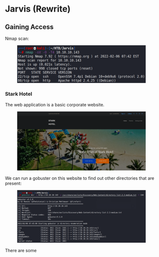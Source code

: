 # Jarvis (Rewrite)

## Gaining Access

Nmap scan:

<figure><img src="../../../.gitbook/assets/image (6) (1).png" alt=""><figcaption></figcaption></figure>

### Stark Hotel

The web application is a basic corporate website.

<figure><img src="../../../.gitbook/assets/image (3) (4) (3).png" alt=""><figcaption></figcaption></figure>

We can run a gobuster on this website to find out other directories that are present:

<figure><img src="../../../.gitbook/assets/image (12) (2).png" alt=""><figcaption></figcaption></figure>

There are some&#x20;
